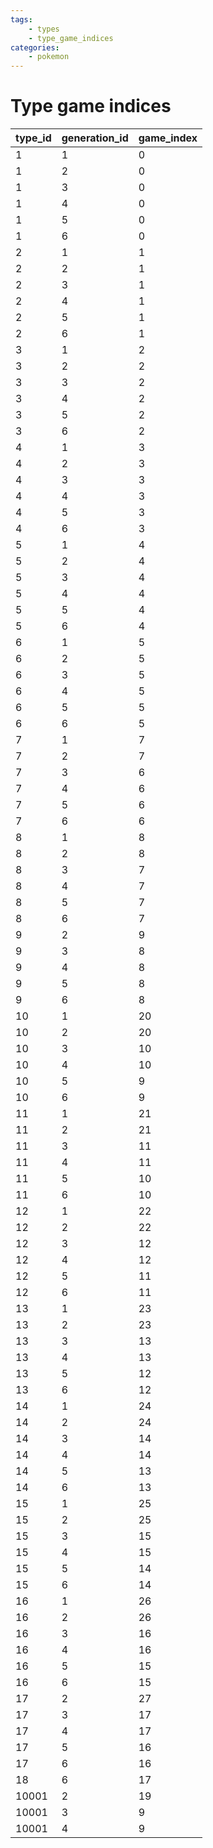 ```yaml
---
tags:
    - types
    - type_game_indices
categories:
    - pokemon
---
```


# Type game indices

| type_id | generation_id | game_index |
|---------|---------------|------------|
| 1       | 1             | 0          |
| 1       | 2             | 0          |
| 1       | 3             | 0          |
| 1       | 4             | 0          |
| 1       | 5             | 0          |
| 1       | 6             | 0          |
| 2       | 1             | 1          |
| 2       | 2             | 1          |
| 2       | 3             | 1          |
| 2       | 4             | 1          |
| 2       | 5             | 1          |
| 2       | 6             | 1          |
| 3       | 1             | 2          |
| 3       | 2             | 2          |
| 3       | 3             | 2          |
| 3       | 4             | 2          |
| 3       | 5             | 2          |
| 3       | 6             | 2          |
| 4       | 1             | 3          |
| 4       | 2             | 3          |
| 4       | 3             | 3          |
| 4       | 4             | 3          |
| 4       | 5             | 3          |
| 4       | 6             | 3          |
| 5       | 1             | 4          |
| 5       | 2             | 4          |
| 5       | 3             | 4          |
| 5       | 4             | 4          |
| 5       | 5             | 4          |
| 5       | 6             | 4          |
| 6       | 1             | 5          |
| 6       | 2             | 5          |
| 6       | 3             | 5          |
| 6       | 4             | 5          |
| 6       | 5             | 5          |
| 6       | 6             | 5          |
| 7       | 1             | 7          |
| 7       | 2             | 7          |
| 7       | 3             | 6          |
| 7       | 4             | 6          |
| 7       | 5             | 6          |
| 7       | 6             | 6          |
| 8       | 1             | 8          |
| 8       | 2             | 8          |
| 8       | 3             | 7          |
| 8       | 4             | 7          |
| 8       | 5             | 7          |
| 8       | 6             | 7          |
| 9       | 2             | 9          |
| 9       | 3             | 8          |
| 9       | 4             | 8          |
| 9       | 5             | 8          |
| 9       | 6             | 8          |
| 10      | 1             | 20         |
| 10      | 2             | 20         |
| 10      | 3             | 10         |
| 10      | 4             | 10         |
| 10      | 5             | 9          |
| 10      | 6             | 9          |
| 11      | 1             | 21         |
| 11      | 2             | 21         |
| 11      | 3             | 11         |
| 11      | 4             | 11         |
| 11      | 5             | 10         |
| 11      | 6             | 10         |
| 12      | 1             | 22         |
| 12      | 2             | 22         |
| 12      | 3             | 12         |
| 12      | 4             | 12         |
| 12      | 5             | 11         |
| 12      | 6             | 11         |
| 13      | 1             | 23         |
| 13      | 2             | 23         |
| 13      | 3             | 13         |
| 13      | 4             | 13         |
| 13      | 5             | 12         |
| 13      | 6             | 12         |
| 14      | 1             | 24         |
| 14      | 2             | 24         |
| 14      | 3             | 14         |
| 14      | 4             | 14         |
| 14      | 5             | 13         |
| 14      | 6             | 13         |
| 15      | 1             | 25         |
| 15      | 2             | 25         |
| 15      | 3             | 15         |
| 15      | 4             | 15         |
| 15      | 5             | 14         |
| 15      | 6             | 14         |
| 16      | 1             | 26         |
| 16      | 2             | 26         |
| 16      | 3             | 16         |
| 16      | 4             | 16         |
| 16      | 5             | 15         |
| 16      | 6             | 15         |
| 17      | 2             | 27         |
| 17      | 3             | 17         |
| 17      | 4             | 17         |
| 17      | 5             | 16         |
| 17      | 6             | 16         |
| 18      | 6             | 17         |
| 10001   | 2             | 19         |
| 10001   | 3             | 9          |
| 10001   | 4             | 9          |
